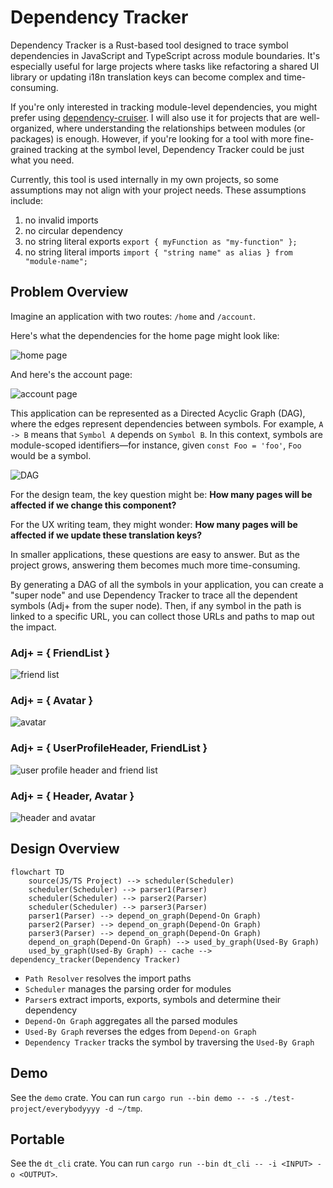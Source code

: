 # Dependency Tracker

Dependency Tracker is a Rust-based tool designed to trace symbol dependencies in JavaScript and TypeScript across module boundaries. It's especially useful for large projects where tasks like refactoring a shared UI library or updating i18n translation keys can become complex and time-consuming.

If you're only interested in tracking module-level dependencies, you might prefer using [dependency-cruiser](https://github.com/sverweij/dependency-cruiser). I will also use it for projects that are well-organized, where understanding the relationships between modules (or packages) is enough. However, if you're looking for a tool with more fine-grained tracking at the symbol level, Dependency Tracker could be just what you need.

Currently, this tool is used internally in my own projects, so some assumptions may not align with your project needs. These assumptions include:

1. no invalid imports
2. no circular dependency
3. no string literal exports `export { myFunction as "my-function" };`
4. no string literal imports `import { "string name" as alias } from "module-name";`

## Problem Overview

Imagine an application with two routes: `/home` and `/account`.

Here's what the dependencies for the home page might look like:

![home page](./assets/home.webp)

And here's the account page:

![account page](./assets/account.webp)

This application can be represented as a Directed Acyclic Graph (DAG), where the edges represent dependencies between symbols. For example, `A -> B` means that `Symbol A` depends on `Symbol B`. In this context, symbols are module-scoped identifiers—for instance, given `const Foo = 'foo'`, `Foo` would be a symbol.

![DAG](./assets/dag.webp)

For the design team, the key question might be: **How many pages will be affected if we change this component?**

For the UX writing team, they might wonder: **How many pages will be affected if we update these translation keys?**

In smaller applications, these questions are easy to answer. But as the project grows, answering them becomes much more time-consuming.

By generating a DAG of all the symbols in your application, you can create a "super node" and use Dependency Tracker to trace all the dependent symbols (Adj+ from the super node). Then, if any symbol in the path is linked to a specific URL, you can collect those URLs and paths to map out the impact.

### Adj+ = { FriendList }

![friend list](./assets/friend-list.webp)

### Adj+ = { Avatar }

![avatar](./assets/avatar.webp)

### Adj+ = { UserProfileHeader, FriendList }

![user profile header and friend list](./assets/user-profile-header-and-friend-list.webp)

### Adj+ = { Header, Avatar }

![header and avatar](./assets/header-and-avatar.webp)

## Design Overview

```mermaid
flowchart TD
    source(JS/TS Project) --> scheduler(Scheduler)
    scheduler(Scheduler) --> parser1(Parser)
    scheduler(Scheduler) --> parser2(Parser)
    scheduler(Scheduler) --> parser3(Parser)
    parser1(Parser) --> depend_on_graph(Depend-On Graph)
    parser2(Parser) --> depend_on_graph(Depend-On Graph)
    parser3(Parser) --> depend_on_graph(Depend-On Graph)
    depend_on_graph(Depend-On Graph) --> used_by_graph(Used-By Graph)
    used_by_graph(Used-By Graph) -- cache --> dependency_tracker(Dependency Tracker)
```

- `Path Resolver` resolves the import paths
- `Scheduler` manages the parsing order for modules
- `Parser`s extract imports, exports, symbols and determine their dependency
- `Depend-On Graph` aggregates all the parsed modules
- `Used-By Graph` reverses the edges from `Depend-on Graph`
- `Dependency Tracker` tracks the symbol by traversing the `Used-By Graph`

## Demo

See the `demo` crate. You can run `cargo run --bin demo -- -s ./test-project/everybodyyyy -d ~/tmp`.

## Portable

See the `dt_cli` crate. You can run `cargo run --bin dt_cli -- -i <INPUT> -o <OUTPUT>`.
